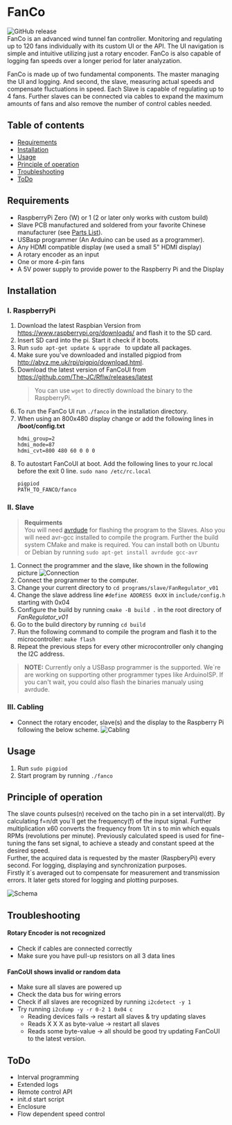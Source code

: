 # FanCo
![GitHub release](https://img.shields.io/github/v/release/The-JC/FanCo?color=brightgreen&include_prereleases)  
FanCo is an advanced wind tunnel fan controller. Monitoring and regulating up to 120 fans individually with its custom UI or the API. 
The UI navigation is simple and intuitive utilizing just a rotary encoder.
FanCo is also capable of logging fan speeds over a longer period for later analyzation. 

FanCo is made up of two fundamental components. The master managing the UI and logging. And second, the slave, measuring actual speeds and compensate fluctuations in speed. Each Slave is capable of regulating up to 4 fans. Further slaves can be connected via cables to expand the maximum amounts of fans and also remove the number of control cables needed. 

## Table of contents
- [Requirements](#Requirements)
- [Installation](#Installation)
- [Usage](#Usage)
- [Principle of operation](#Principle%20of%20operation)
- [Troubleshooting](#Troubleshooting)
- [ToDo](#ToDo)

## Requirements
- RaspberryPi Zero (W) or 1 (2 or later only works with custom build)
- Slave PCB manufactured and soldered from your favorite Chinese manufacturer (see [Parts List](/circuits/slave/bom.pdf)).
- USBasp programmer (An Arduino can be used as a programmer).
- Any HDMI compatible display (we used a small 5" HDMI display)
- A rotary encoder as an input
- One or more 4-pin fans
- A 5V power supply to provide power to the Raspberry Pi and the Display

## Installation
### I. RaspberryPi  
1. Download the latest Raspbian Version from https://www.raspberrypi.org/downloads/ and flash it to the SD card.
2. Insert SD card into the pi. Start it check if it boots.
3. Run ```sudo apt-get update & upgrade ``` to update all packages.
4. Make sure you've downloaded and installed pigpiod from http://abyz.me.uk/rpi/pigpio/download.html.
5. Download the latest version of FanCoUI from  
https://github.com/The-JC/Rflw/releases/latest
    > You can use ```wget``` to directly download the binary to the RaspberryPi.
6. To run the FanCo UI run ```./fanco``` in the installation directory.
7. When using an 800x480 display change or add the following lines in  
**/boot/config.txt**
    ```
    hdmi_group=2
    hdmi_mode=87
    hdmi_cvt=800 480 60 0 0 0
    ```
8. To autostart FanCoUI at boot. Add the following lines to your rc.local before the exit 0 line.
```sudo nano /etc/rc.local```
    ```
    pigpiod
    PATH_TO_FANCO/fanco
    ```

### II. Slave
> **Requirments**  
>You will need [avrdude](http://www.nongnu.org/avrdude/) for flashing the program to the Slaves.
>Also you will need avr-gcc installed to compile the program.
>Further the build system CMake and make is required.
>You can install both on Ubuntu or Debian by running ```sudo apt-get install avrdude gcc-avr```
1. Connect the programmer and the slave, like shown in the following picture
![Connection](/docs/images/programming.svg)
2. Connect the programmer to the computer.
3. Change your current directory to ```cd programs/slave/FanRegulator_v01```
4. Change the slave address line ```#define ADDRESS 0xXX``` in ```include/config.h``` starting with 0x04
5. Configure the build by running ```cmake -B build .``` in the root directory of *FanRegulator_v01*
6. Go to the build directory by running ```cd build```
7. Run the following command to compile the program and flash it to the microcontroller: ```make flash```
8. Repeat the previous steps for every other microcontroller only changing the I2C address.

>**NOTE:** Currently only a USBasp programmer is the supported. We´re are working on supporting other programmer types like ArduinoISP. If you can't wait, you could also flash the binaries manualy using avrdude.

### III. Cabling
- Connect the rotary encoder, slave(s) and the display to the Raspberry Pi following the below scheme.
![Cabling](/docs/images/cabling.svg)

## Usage
1. Run ```sudo pigpiod```
2. Start program by running ```./fanco```

## Principle of operation
The slave counts pulses(n) received on the tacho pin in a set interval(dt). By calculating f=n/dt you`ll get the frequency(f) of the input signal. Further multiplication x60 converts the frequency from 1/t in s to min which equals RPMs (revolutions per minute).
Previously calculated speed is used for fine-tuning the fans set signal, to achieve a steady and constant speed at the desired speed.  
Further, the acquired data is requested by the master (RaspberyPi) every second. For logging, displaying and synchronization purposes.  
Firstly it´s averaged out to compensate for measurement and transmission errors. It later gets stored for logging and plotting purposes.

![Schema](/docs/images/schema.svg)

## Troubleshooting
#### Rotary Encoder is not recognized
- Check if cables are connected correctly
- Make sure you have pull-up resistors on all 3 data lines

#### FanCoUI shows invalid or random data
- Make sure all slaves are powered up
- Check the data bus for wiring errors
- Check if all slaves are recognized by running ```i2cdetect -y 1```
- Try running ```i2cdump -y -r 0-2 1 0x04 c```
    - Reading devices fails -> restart all slaves & try updating slaves
    - Reads X X X as byte-value -> restart all slaves
    - Reads some byte-value -> all should be good try updating FanCoUI to the latest version.

## ToDo
- Interval programming
- Extended logs
- Remote control API
- init.d start script
- Enclosure
- Flow dependent speed control
